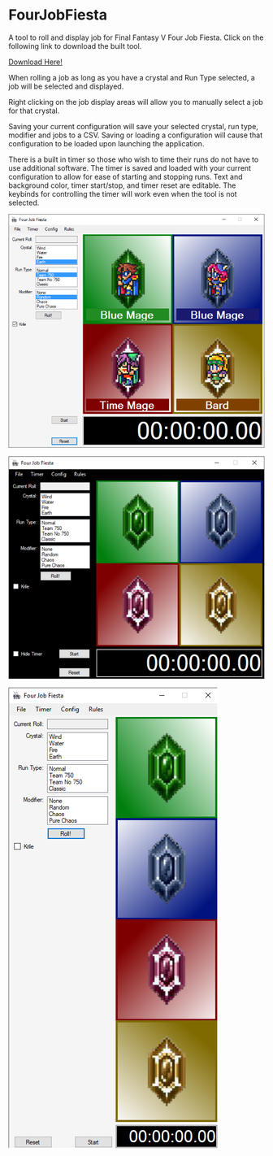 # FourJobFiesta
A tool to roll and display job for Final Fantasy V Four Job Fiesta. Click on the following link to download the built tool.

[Download Here!](https://drive.google.com/file/d/1z1WiXv-keIkHcmg7fgmEeaVDdKxRAJMx/view?usp=sharing)

When rolling a job as long as you have a crystal and Run Type selected, a job will be selected and displayed.

Right clicking on the job display areas will allow you to manually select a job for that crystal.

Saving your current configuration will save your selected crystal, run type, modifier and jobs to a CSV. Saving or loading a configuration will cause that configuration to be loaded upon launching the application.

There is a built in timer so those who wish to time their runs do not have to use additional software. The timer is saved and loaded with your current configuration to allow for ease of starting and stopping runs. Text and background color, timer start/stop, and timer reset are editable. The keybinds for controlling the timer will work even when the tool is not selected.

![Current Layout: Light](https://github.com/CBurlison/FourJobFiesta/blob/master/FourJobFiesta/Images/Screenshot.PNG)

![Current Layout: Dark](https://github.com/CBurlison/FourJobFiesta/blob/master/FourJobFiesta/Images/Screenshot2.PNG)

![Current Layout: Vertical](https://github.com/CBurlison/FourJobFiesta/blob/master/FourJobFiesta/Images/Screenshot3.PNG)
